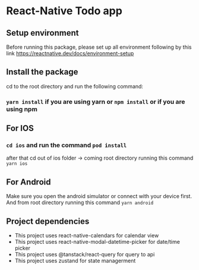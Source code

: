 # React-Native Todo app

## Setup environment
Before running this package, please set up all environment following by this link
https://reactnative.dev/docs/environment-setup

## Install the package
cd to the root directory and run the following command:
### `yarn install` if you are using yarn or `npm install` or if you are using npm

## For IOS
### `cd ios` and run the command `pod install`
after that cd out of ios folder -> coming root directory running this command `yarn ios`

## For Android
Make sure you open the android simulator or connect with your device first.
And from root directory running this command `yarn android`

## Project dependencies

- This project uses react-native-calendars for calendar view
- This project uses react-native-modal-datetime-picker for date/time picker
- This project uses @tanstack/react-query for query to api
- This project uses zustand for state managerment
